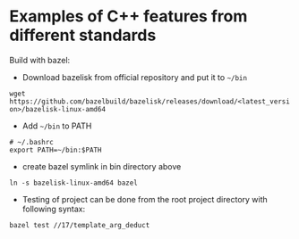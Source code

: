 # Examples of C++ features from different standards

Build with bazel:
* Download bazelisk from official repository and put it to ```~/bin```
  
```wget https://github.com/bazelbuild/bazelisk/releases/download/<latest_version>/bazelisk-linux-amd64```

* Add ```~/bin``` to PATH
```
# ~/.bashrc
export PATH=~/bin:$PATH
```

* create bazel symlink in bin directory above
```
ln -s bazelisk-linux-amd64 bazel
```
* Testing of project can be done from the root project directory with following syntax:
```
bazel test //17/template_arg_deduct
```
